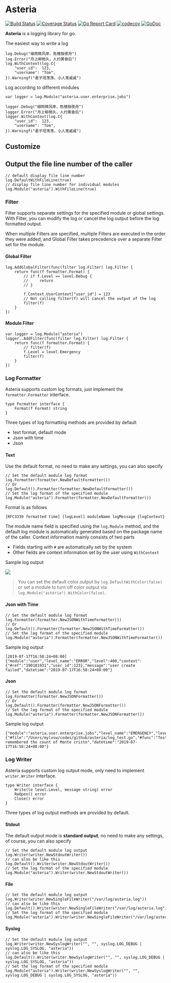 # Asteria 

[![Build Status](https://www.travis-ci.org/mylxsw/asteria.svg?branch=master)](https://www.travis-ci.org/mylxsw/asteria)
[![Coverage Status](https://coveralls.io/repos/github/mylxsw/asteria/badge.svg?branch=master)](https://coveralls.io/github/mylxsw/asteria?branch=master)
[![Go Report Card](https://goreportcard.com/badge/github.com/mylxsw/asteria)](https://goreportcard.com/report/github.com/mylxsw/asteria)
[![codecov](https://codecov.io/gh/mylxsw/asteria/branch/master/graph/badge.svg)](https://codecov.io/gh/mylxsw/asteria)
[![GoDoc](https://godoc.org/github.com/mylxsw/asteria?status.svg)](https://godoc.org/github.com/mylxsw/asteria)

**Asteria** is a logging library for go.

The easiest way to write a log

    log.Debug("细雨微风岸，危樯独夜舟")
    log.Error("月上柳梢头，人约黄昏后")
    log.WithContext(log.C{
        "user_id":  123,
        "username": "Tom",
    }).Warningf("君子坦荡荡，小人常戚戚")

Log according to different modules

    var logger = log.Module("asteria.user.enterprise.jobs")
       
    logger.Debug("细雨微风岸，危樯独夜舟")
    logger.Error("月上柳梢头，人约黄昏后")
    logger.WithContext(log.C{
        "user_id":  123,
        "username": "Tom",
    }).Warningf("君子坦荡荡，小人常戚戚")
    
## Customize

## Output the file line number of the caller

    // default display file line number 
    log.DefaultWithFileLine(true)
    // display file line number for individual modules
    log.Module("asteria").WithFileLine(true)

### Filter

Filter supports separate settings for the specified module or global settings. With Filter, you can modify the log or cancel the log output before the log formatted output.

When multiple Filters are specified, multiple Filters are executed in the order they were added, and Global Filter takes precedence over a separate Filter set for the module.

#### Global Filter

    log.AddGlobalFilter(func(filter log.Filter) log.Filter {
        return func(f formatter.Format) {
            // if f.Level == level.Debug {
            //     return
            // }
            
            f.Context.UserContext["user_id"] = 123
            // Not calling filter(f) will cancel the output of the log
            filter(f)
        }
    })

#### Module Filter

    var logger = log.Module("asteria")
    logger..AddFilter(func(filter log.Filter) log.Filter {
        return func(f formatter.Format) {
            // filter(f)
            f.Level = level.Emergency
            filter(f)
        }
    })

### Log Formatter

Asteria supports custom log formats, just implement the `formatter.Formatter` interface.
    
    type Formatter interface {
        Format(f Format) string
    }

Three types of log formatting methods are provided by default

- text format, default mode
- Json with time
- Json

#### Text

Use the default format, no need to make any settings, you can also specify

    // Set the default module log format
    log.Formatter(formatter.NewDefaultFormatter())
    // Or
    log.Default().Formatter(formatter.NewDefaultFormatter())
    // Set the log format of the specified module
    log.Module("asteria").Formatter(formatter.NewDefaultFormatter())

Format is as follows

    [RFC3339 formatted time] [logLevel] moduleName logMessage {logContext}

The module name field is specified using the `log.Module` method, and the default log module is automatically generated based on the package name of the caller. Context information mainly consists of two parts

- Fields starting with `#` are automatically set by the system
- Other fields are context information set by the user using `WithContext`

Sample log output

![](https://ssl.aicode.cc/2019-07-17-15633539363228.jpg)

> You can set the default color output by `log.DefaultWithColor(false)` or set a module to turn off color output via `log.Module("asteria").WithColor(false)`.

#### Json with Time

    // Set the default module log format
    log.Formatter(formatter.NewJSONWithTimeFormatter())
    // Or
    log.Default().Formatter(formatter.NewJSONWithTimeFormatter())
    // Set the log format of the specified module
    log.Module("asteria").Formatter(formatter.NewJSONWithTimeFormatter())
 
Sample log output

    [2019-07-17T16:58:24+08:00] {"module":"user","level_name":"ERROR","level":400,"context":{"#ref":"190101931","user_id":123},"message":"user create failed","datetime":"2019-07-17T16:58:24+08:00"}
    
#### Json 

    // Set the default module log format
    log.Formatter(formatter.NewJSONFormatter())
    // Or
    log.Default().Formatter(formatter.NewJSONFormatter())
    // Set the log format of the specified module
    log.Module("asteria").Formatter(formatter.NewJSONFormatter())

Sample log output

    {"module":"asteria.user.enterprise.jobs","level_name":"EMERGENCY","level":600,"context":{"#file":"/Users/mylxsw/codes/github/asteria/log_test.go","#func":"TestModule","#line":91,"#package":"github.com/mylxsw/asteria_test","#ref":"190101931","user_id":123},"message":"He remembered the count of Monte cristo","datetime":"2019-07-17T16:58:24+08:00"}


### Log Writer

Asteria supports custom log output mode, only need to implement `writer.Writer` interface.
    
    type Writer interface {
        Write(le level.Level, message string) error
        ReOpen() error
        Close() error
    }

Three types of log output methods are provided by default.

#### Stdout

The default output mode is **standard output**, no need to make any settings, of course, you can also specify

    // Set the default module log output
    log.Writer(writer.NewStdoutWriter())
    // can also be like this
    log.Default().Writer(writer.NewStdoutWriter())
    // Set the log format of the specified module
    log.Module("asteria").Writer(writer.NewStdoutWriter())

#### File

    // Set the default module log output
    log.Writer(writer.NewSingleFileWriter("/var/log/asteria.log"))
    // can also be like this
    log.Default().Writer(writer.NewSingleFileWriter("/var/log/asteria.log"))
    // Set the log format of the specified module
    log.Module("asteria").Writer(writer.NewSingleFileWriter("/var/log/asteria.log"))

#### Syslog

    // Set the default module log output
    log.Writer(writer.NewSyslogWriter("", "", syslog.LOG_DEBUG | syslog.LOG_SYSLOG, "asteria"))
    // can also be like this
    log.Default().Writer(writer.NewSyslogWriter("", "", syslog.LOG_DEBUG | syslog.LOG_SYSLOG, "asteria"))
    // Set the log format of the specified module
    log.Module("asteria").Writer(writer.NewSyslogWriter("", "", syslog.LOG_DEBUG | syslog.LOG_SYSLOG, "asteria"))
